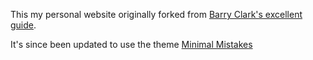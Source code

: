 This my personal website originally forked from [Barry Clark's excellent guide](https://github.com/barryclark/jekyll-now/).

It's since been updated to use the theme [Minimal Mistakes](https://mademistakes.com/work/jekyll-themes/minimal-mistakes/)
